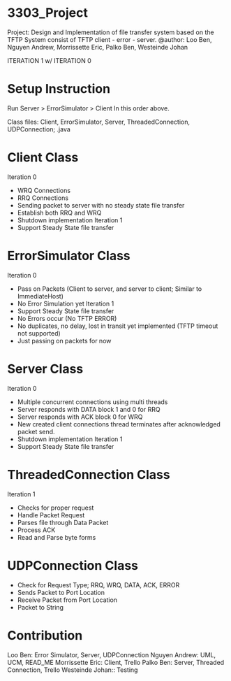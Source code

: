 # 3303_Project

Project: Design and Implementation of file transfer system based on the TFTP
System consist of TFTP client - error - server.
@author: Loo Ben, Nguyen Andrew, Morrissette Eric, Palko Ben, Westeinde Johan


ITERATION 1 w/ ITERATION 0

Setup Instruction
========================================
Run Server > ErrorSimulator > Client
In this order above.


Class files: Client, ErrorSimulator, Server, ThreadedConnection, UDPConnection; .java

Client Class
========================================
Iteration 0
- WRQ Connections
- RRQ Connections
- Sending packet to server with no steady state file transfer
- Establish both RRQ and WRQ
- Shutdown implementation
Iteration 1
- Support Steady State file transfer



ErrorSimulator Class
========================================
Iteration 0
- Pass on Packets (Client to server, and server to client; Similar to ImmediateHost)
- No Error Simulation yet
Iteration 1
- Support Steady State file transfer
- No Errors occur (No TFTP ERROR)
- No duplicates, no delay, lost in transit yet implemented (TFTP timeout not supported)
- Just passing on packets for now


Server Class
========================================
Iteration 0
- Multiple concurrent connections using multi threads
- Server responds with DATA block 1 and 0 for RRQ
- Server responds with ACK block 0 for WRQ
- New created client connections thread terminates after acknowledged packet send.
- Shutdown implementation
Iteration 1
- Support Steady State file transfer


ThreadedConnection Class
========================================
Iteration 1
- Checks for proper request
- Handle Packet Request
- Parses file through Data Packet
- Process ACK
- Read and Parse byte forms


UDPConnection Class
=========================================
- Check for Request Type; RRQ, WRQ, DATA, ACK, ERROR
- Sends Packet to Port Location
- Receive Packet from Port Location
- Packet to String


Contribution
========================================
Loo Ben: Error Simulator, Server, UDPConnection
Nguyen Andrew: UML, UCM, READ_ME
Morrissette Eric: Client, Trello
Palko Ben: Server, Threaded Connection, Trello
Westeinde Johan:: Testing
